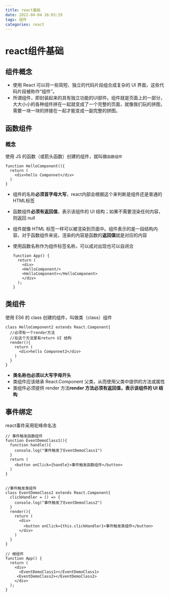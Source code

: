 ```yaml
---
title: react基础
date: 2022-04-04 16:03:29
tags: 组件
categories: react 
---
```


# react组件基础

## 组件概念

- 使用 React 可以将一些简短、独立的代码片段组合成复杂的 UI 界面，这些代码片段被称作“组件”。
- 所谓组件，即封装起来的具有独立功能的UI部件。组件就是页面上的一部分，大大小小的各种组件拼在一起就变成了一个完整的页面，就像我们玩的拼图，需要一块一块的拼接在一起才能变成一副完整的拼图。

## 函数组件

### 概念

使用 JS 的函数（或箭头函数）创建的组件，就叫做`函数组件`

```react
function HelloComponent(){
  return (
    <div>hello Componnet</div>
  )
}
```

- 组件的名称**必须首字母大写**，react内部会根据这个来判断是组件还是普通的HTML标签

- 函数组件**必须有返回值**，表示该组件的 UI 结构；如果不需要渲染任何内容，则返回 null

- 组件就像 HTML 标签一样可以被渲染到页面中。组件表示的是一段结构内容，对于函数组件来说，渲染的内容是函数的**返回值**就是对应的内容

- 使用函数名称作为组件标签名称，可以成对出现也可以自闭合

  ```react
  function App() {
    return (
      <div>
      <HelloComponent/>
      <HelloComponent></HelloComponent>
      </div>
    );
  }
  ```

## 类组件

使用 ES6 的 class 创建的组件，叫做类（class）组件

```react
class HelloComponent2 extends React.Component{
  //必须有一个render方法
  //在这个方法里有return UI 结构
  render(){
    return (
      <div>hello Componnet2</div>
    )
  }
}
```

- **类名称也必须以大写字母开头**
- 类组件应该继承 React.Component 父类，从而使用父类中提供的方法或属性
- 类组件必须提供 render 方法**render 方法必须有返回值，表示该组件的 UI 结构**

## 事件绑定

react事件采用驼峰命名法

```react
// 事件触发函数组件
function EventDemoClass1(){
  function handle(){
    console.log("事件触发了EventDemoClass1")
  }
  return (
    <button onClick={handle}>事件触发函数组件</button>
  )
}


//事件触发类组件
class EventDemoClass2 extends React.Component{
  clickHandler = () => {
    console.log("事件触发了EventDemoClass2")
  }
  render(){
    return (
      <div>
        <button onClick={this.clickHandler}>事件触发类组件</button>
      </div>
    )
  }
}

// 根组件
function App() {
  return (
    <div>
      <EventDemoClass1></EventDemoClass1>
     <EventDemoClass2></EventDemoClass2>
    </div>
  );
}
```

